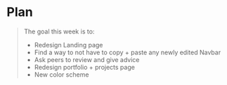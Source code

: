 # Plan

> The goal this week is to:
>
> - Redesign Landing page
> - Find a way to not have to copy + paste any newly edited Navbar
> - Ask peers to review and give advice
> - Redesign portfolio + projects page
> - New color scheme
